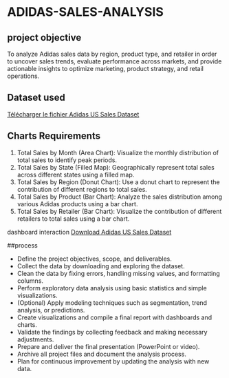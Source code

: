 # ADIDAS-SALES-ANALYSIS
## project objective
To analyze Adidas sales data by region, product type, and retailer in order to uncover sales trends, evaluate performance across markets, and provide actionable insights to optimize marketing, product strategy, and retail operations.
## Dataset used 
<a href="https://github.com/Bxrbieee/ADIDAS-SALES-ANALYSIS/blob/main/Adidas%20US%20Sales%20Datasets.xlsx?raw=true" target="_blank">Télécharger le fichier Adidas US Sales Dataset</a>
## Charts Requirements
1. Total Sales by Month (Area Chart):
Visualize the monthly distribution of total sales to identify peak periods.
2. Total Sales by State (Filled Map):
Geographically represent total sales across different states using a filled map.
3. Total Sales by Region (Donut Chart):
Use a donut chart to represent the contribution of different regions to total sales.
4. Total Sales by Product (Bar Chart):
Analyze the sales distribution among various Adidas products using a bar chart.
5. Total Sales by Retailer (Bar Chart):
Visualize the contribution of different retailers to total sales using a bar chart.

dashboard interaction 
<a href="https://github.com/Bxrbieee/ADIDAS-SALES-ANALYSIS/blob/main/Adidas%20US%20Sales%20Datasets.xlsx?raw=true" target="_blank">Download Adidas US Sales Dataset</a>


##process
- Define the project objectives, scope, and deliverables.
- Collect the data by downloading and exploring the dataset.
- Clean the data by fixing errors, handling missing values, and formatting columns.
- Perform exploratory data analysis using basic statistics and simple visualizations.
- (Optional) Apply modeling techniques such as segmentation, trend analysis, or predictions.
- Create visualizations and compile a final report with dashboards and charts.
- Validate the findings by collecting feedback and making necessary adjustments.
- Prepare and deliver the final presentation (PowerPoint or video).
- Archive all project files and document the analysis process.
- Plan for continuous improvement by updating the analysis with new data.

